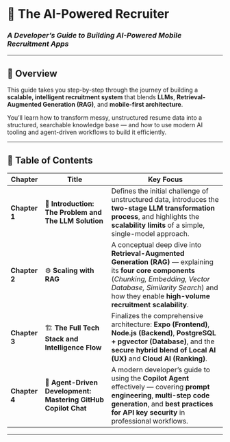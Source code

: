 # 🤖 **The AI-Powered Recruiter**

### *A Developer’s Guide to Building AI-Powered Mobile Recruitment Apps*

---

## 📘 Overview

This guide takes you step-by-step through the journey of building a **scalable, intelligent recruitment system** that blends **LLMs**, **Retrieval-Augmented Generation (RAG)**, and **mobile-first architecture**.

You’ll learn how to transform messy, unstructured resume data into a structured, searchable knowledge base — and how to use modern AI tooling and agent-driven workflows to build it efficiently.

---

## 🧭 Table of Contents

| **Chapter**   | **Title**                                                      | **Key Focus**                                                                                                                                                                                                                           |
| ------------- | -------------------------------------------------------------- | --------------------------------------------------------------------------------------------------------------------------------------------------------------------------------------------------------------------------------------- |
| **Chapter 1** | 🧩 **Introduction: The Problem and The LLM Solution**          | Defines the initial challenge of unstructured data, introduces the **two-stage LLM transformation process**, and highlights the **scalability limits** of a simple, single-model approach.                                              |
| **Chapter 2** | ⚙️ **Scaling with RAG**                                        | A conceptual deep dive into **Retrieval-Augmented Generation (RAG)** — explaining its **four core components** (*Chunking, Embedding, Vector Database, Similarity Search*) and how they enable **high-volume recruitment scalability**. |
| **Chapter 3** | 🏗️ **The Full Tech Stack and Intelligence Flow**              | Finalizes the comprehensive architecture: **Expo (Frontend)**, **Node.js (Backend)**, **PostgreSQL + pgvector (Database)**, and the **secure hybrid blend of Local AI (UX)** and **Cloud AI (Ranking)**.                                |
| **Chapter 4** | 💬 **Agent-Driven Development: Mastering GitHub Copilot Chat** | A modern developer’s guide to using the **Copilot Agent** effectively — covering **prompt engineering**, **multi-step code generation**, and **best practices for API key security** in professional workflows.                         |

---

